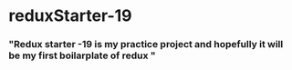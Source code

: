 # reduxStarter-19

<h3>"Redux starter -19 is my practice project and hopefully it will be my first boilarplate of redux " </h3>



